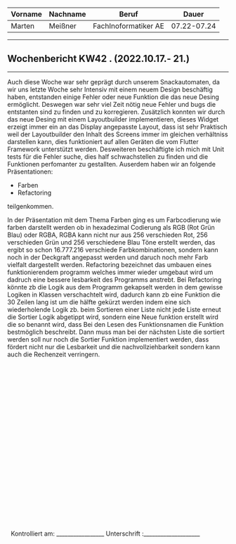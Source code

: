#

| Vorname | Nachname | Beruf | Dauer |
|---|---|---|---|
|Marten| Meißner|FachInoformatiker AE|07.22-07.24|
---

## Wochenbericht KW42 .  (2022.10.17.- 21.)

---
Auch diese Woche war sehr geprägt durch unserem Snackautomaten, da wir uns letzte Woche sehr Intensiv mit einem neuem Design beschäftig haben, entstanden einige Fehler oder neue Funktion die das neue Desing ermöglicht.
Deswegen war sehr viel Zeit nötig neue Fehler und bugs die entstanten sind zu finden und zu korregieren.
Zusätzlich konnten wir durch das neue Desing mit einem Layoutbuilder implementieren, dieses Widget erzeigt immer ein an das Display angepasste Layout, dass ist sehr Praktisch weil der Layoutbuilder den Inhalt des Screens immer im gleichen verhältniss darstellen kann, dies funktioniert auf allen Geräten die vom Flutter Framework unterstützt werden.
Desweiteren beschäftigte ich mich mit Unit tests für die Fehler suche, dies half schwachstellen zu finden und die Funktionen perfomanter zu gestallten.
Auserdem haben wir an folgende Präsentationen:

- Farben
- Refactoring

teilgenkommen.

In der Präsentation mit dem Thema Farben ging es um Farbcodierung wie farben darstellt werden ob in hexadezimal Codierung als RGB (Rot Grün Blau) oder RGBA, RGBA kann nicht nur aus 256 verschieden Rot, 256 verschieden Grün und 256 verschiedene Blau Töne erstellt werden, das ergibt so schon  16.777.216 verschiede Farbkombinationen, sondern kann noch in der Deckgraft angepasst werden und daruch noch mehr Farb vielfalt dargestellt werden.
Refactoring bezeichnet das umbauen eines funktionierendem programm welches immer wieder umgebaut wird um dadruch eine bessere lesbarkeit des Programms anstrebt.
Bei Refactoring könnte zb die Logik aus dem Programm gekapselt werden in dem gewisse Logiken in Klassen verschachtelt wird, dadurch kann zb eine Funktion die 30 Zeilen lang ist um die hälfte gekürzt werden indem eine sich wiederholende Logik zb. beim Sortieren einer Liste nicht jede Liste erneut die Sortier Logik abgetippt wird, sondern eine Neue funktion erstellt wird die so benannt wird, dass Bei den Lesen des Funktionsnamen die Funktion bestmöglich beschreibt. Dann muss man bei der nächsten Liste die sortiert werden soll nur noch die Sortier Funktion implementiert werden, dass fördert nicht nur die Lesbarkeit und die nachvollziehbarkeit sondern kann auch die Rechenzeit verringern.
&nbsp;
\
\
\
\
\
\
\
\
\
\
\
\
\
\
\
\
\
\
\
\
\
\
\
\
&nbsp;
Kontrolliert am: _________________ Unterschrift  :____________________
